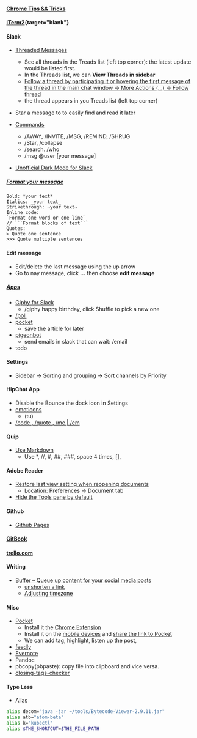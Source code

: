 #### [Chrome Tips && Tricks](/2018/06/chrome-tips-and-tricks.html)

#### [iTerm2](https://lifelongprogrammer.blogspot.com/2018/06/working-effectively-with-iterm.html){target="blank"}

#### Slack
- [Threaded Messages](https://www.theverge.com/2017/1/18/14305528/slack-threads-threaded-messages)
  - See all threads in the Treads list (left top corner): the latest update would be listed first.
  - In the Threads list, we can **View Threads in sidebar**
  - [Follow a thread by participating it or hovering the first message of the thread in the main chat window -> More Actions (...) -> Follow thread](https://stackoverflow.com/questions/52388392/how-does-one-make-slack-threads-less-narrow)
  - the thread appears in you Treads list (left top corner)
- Star a message to to easily find and read it later
- [Commands](https://www.shortcutfoo.com/app/dojos/slack-mac/cheatsheet)
  - /AWAY, /INVITE, /MSG, /REMIND, /SHRUG
  - /Star, /collapse
  - /search. /who
  -  /msg \@user [your message]

- [Unofficial Dark Mode for Slack](https://dev.to/changoman/easy-dark-mode-for-slack-1mmn)

##### [Format your message](https://get.slack.help/hc/en-us/articles/202288908-Format-your-messages)
```text
Bold: *your text*
Italics: _your text_
Strikethrough: ~your text~
Inline code:
`Format one word or one line`
// ```Format blocks of text```
Quotes:
> Quote one sentence
>>> Quote multiple sentences
```

#### Edit message
- Edit/delete the last message using the up arrow
- Go to nay message, click **...** then choose **edit message**

##### [Apps](https://slack.com/apps)
- [Giphy for Slack](https://get.slack.help/hc/en-us/articles/204714258-Giphy-for-Slack)
  - /giphy happy birthday, click Shuffle to pick a new one
- [/poll](https://slack.com/apps/A0HFW7MR6-simple-poll)
- [pocket](https://getpocket.com/slack/)
  - save the article for later
- [pigeonbot](https://pigeonbot.com/)
  - send emails in slack that can wait: /email
- todo


#### Settings
- Sidebar -> Sorting and grouping -> Sort channels by Priority

#### HipChat App
- Disable the Bounce the dock icon in Settings
- [emoticons](https://www.hipchat.com/emoticons)
  - (tu)
- [/code <msg>, /quote <msg>, /me | /em <msg>](https://www.atlassian.com/blog/hipchat/5-pro-tips-and-tricks-for-the-hipchat-power-user)

#### Quip
- [Use Markdown](https://quip.com/blog/markdown)
    - Use \*, //, #, ##, ###, space 4 times, [],  

#### Adobe Reader
- [Restore last view setting when reopening documents](https://ccm.net/faq/32425-adobe-reader-restore-last-view-settings-when-reopening-documents)
    - Location: Preferences -> Document tab
- [Hide the Tools pane by default](https://helpx.adobe.com/acrobat/kb/disable-right-hand-pane-in-acrobat-reader.html)

#### Github
- [Github Pages](https://pages.github.com/)

#### [GitBook](https://github.com/GitbookIO/gitbook)
#### [trello.com](trello.com)

#### Writing
- [Buffer – Queue up content for your social media posts](https://buffer.com)
  - [unshorten a link](https://faq.buffer.com/article/396-publish-unshorten-link)
  - [Adjusting timezone](https://faq.buffer.com/article/284-publish-adjust-timezone)

#### Misc
- [Pocket](https://getpocket.com/)
  - Install it the [Chrome Extension](https://getpocket.com/chrome/)
  - Install it on the [mobile devices](https://getpocket.com/add) and [share the link to Pocket](https://help.getpocket.com/article/919-enabling-the-pocket-share-extension-in-ios)
  - We can add tag, highlight, listen up the post,
- [feedly](https://feedly.com)
- [Evernote](https://www.evernote.com)
- Pandoc
- pbcopy(pbpaste): copy file into clipboard and vice versa.
- [closing-tags-checker](https://www.aliciaramirez.com/closing-tags-checker)

#### Type Less
- Alias
```bash
alias decom="java -jar ~/tools/Bytecode-Viewer-2.9.11.jar"
alias atb="atom-beta"
alias k="kubectl"
alias $THE_SHORTCUT=$THE_FILE_PATH
```
